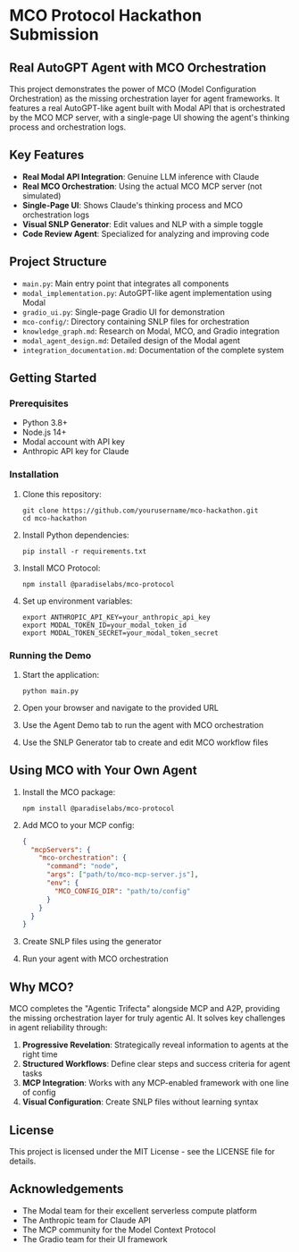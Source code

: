 # MCO Protocol Hackathon Submission

## Real AutoGPT Agent with MCO Orchestration

This project demonstrates the power of MCO (Model Configuration Orchestration) as the missing orchestration layer for agent frameworks. It features a real AutoGPT-like agent built with Modal API that is orchestrated by the MCO MCP server, with a single-page UI showing the agent's thinking process and orchestration logs.

## Key Features

- **Real Modal API Integration**: Genuine LLM inference with Claude
- **Real MCO Orchestration**: Using the actual MCO MCP server (not simulated)
- **Single-Page UI**: Shows Claude's thinking process and MCO orchestration logs
- **Visual SNLP Generator**: Edit values and NLP with a simple toggle
- **Code Review Agent**: Specialized for analyzing and improving code

## Project Structure

- `main.py`: Main entry point that integrates all components
- `modal_implementation.py`: AutoGPT-like agent implementation using Modal
- `gradio_ui.py`: Single-page Gradio UI for demonstration
- `mco-config/`: Directory containing SNLP files for orchestration
- `knowledge_graph.md`: Research on Modal, MCO, and Gradio integration
- `modal_agent_design.md`: Detailed design of the Modal agent
- `integration_documentation.md`: Documentation of the complete system

## Getting Started

### Prerequisites

- Python 3.8+
- Node.js 14+
- Modal account with API key
- Anthropic API key for Claude

### Installation

1. Clone this repository:
   ```
   git clone https://github.com/yourusername/mco-hackathon.git
   cd mco-hackathon
   ```

2. Install Python dependencies:
   ```
   pip install -r requirements.txt
   ```

3. Install MCO Protocol:
   ```
   npm install @paradiselabs/mco-protocol
   ```

4. Set up environment variables:
   ```
   export ANTHROPIC_API_KEY=your_anthropic_api_key
   export MODAL_TOKEN_ID=your_modal_token_id
   export MODAL_TOKEN_SECRET=your_modal_token_secret
   ```

### Running the Demo

1. Start the application:
   ```
   python main.py
   ```

2. Open your browser and navigate to the provided URL

3. Use the Agent Demo tab to run the agent with MCO orchestration

4. Use the SNLP Generator tab to create and edit MCO workflow files

## Using MCO with Your Own Agent

1. Install the MCO package:
   ```
   npm install @paradiselabs/mco-protocol
   ```

2. Add MCO to your MCP config:
   ```json
   {
     "mcpServers": {
       "mco-orchestration": {
         "command": "node",
         "args": ["path/to/mco-mcp-server.js"],
         "env": {
           "MCO_CONFIG_DIR": "path/to/config"
         }
       }
     }
   }
   ```

3. Create SNLP files using the generator

4. Run your agent with MCO orchestration

## Why MCO?

MCO completes the "Agentic Trifecta" alongside MCP and A2P, providing the missing orchestration layer for truly agentic AI. It solves key challenges in agent reliability through:

1. **Progressive Revelation**: Strategically reveal information to agents at the right time
2. **Structured Workflows**: Define clear steps and success criteria for agent tasks
3. **MCP Integration**: Works with any MCP-enabled framework with one line of config
4. **Visual Configuration**: Create SNLP files without learning syntax

## License

This project is licensed under the MIT License - see the LICENSE file for details.

## Acknowledgements

- The Modal team for their excellent serverless compute platform
- The Anthropic team for Claude API
- The MCP community for the Model Context Protocol
- The Gradio team for their UI framework
